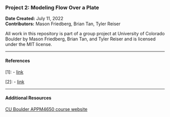 ### Project 2: Modeling Flow Over a Plate
**Date Created:** July 11, 2022  
**Contributors:** Mason Friedberg, Brian Tan, Tyler Reiser     

All work in this repository is part of a group project at University of Colorado Boulder by Mason Friedberg, Brian Tan, and Tyler Reiser and is licensed under the MIT license.

---

#### References

[1]: - [link](https://github.com/)

[2]: - [link](https://github.com/)

---
#### Additional Resources
[CU Boulder APPM4650 course website](https://spot.colorado.edu/~adam/4650_2022Sum/index.html)   
